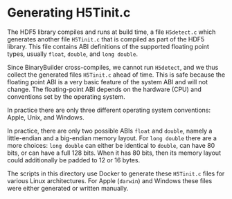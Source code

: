 # Generating H5Tinit.c

The HDF5 library compiles and runs at build time, a file `H5detect.c`
which generates another file `H5Tinit.c` that is compiled as part of
the HDF5 library. This file contains ABI definitions of the supported
floating point types, usually `float`, `double`, and `long double`.

Since BinaryBuilder cross-compiles, we cannot run `H5detect`, and we
thus collect the generated files `H5Tinit.c` ahead of time. This is
safe because the floating point ABI is a very basic feature of the
system ABI and will not change. The floating-point ABI depends on the
hardware (CPU) and conventions set by the operating system.

In practice there are only three different operating system
conventions: Apple, Unix, and Windows.

In practice, there are only two possible ABIs `float` and `double`,
namely a little-endian and a big-endian memory layout. For `long
double` there are a more choices: `long double` can either be
identical to `double`, can have 80 bits, or can have a full 128 bits.
When it has 80 bits, then its memory layout could additionally be
padded to 12 or 16 bytes.

The scripts in this directory use Docker to generate these `H5Tinit.c`
files for various Linux architectures. For Apple (`darwin`) and
Windows these files were either generated or written manually.
